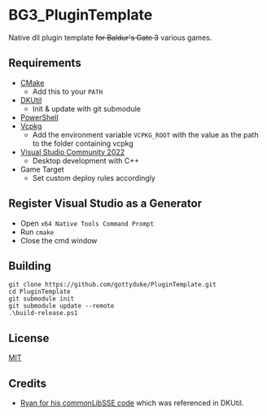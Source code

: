 # BG3_PluginTemplate
 Native dll plugin template ~~for Baldur's Gate 3~~ various games. 

## Requirements

- [CMake](https://cmake.org/)
  - Add this to your `PATH`
- [DKUtil](https://github.com/gottyduke/DKUtil)
  - Init & update with git submodule
- [PowerShell](https://github.com/PowerShell/PowerShell/releases/latest)
- [Vcpkg](https://github.com/microsoft/vcpkg)
  - Add the environment variable `VCPKG_ROOT` with the value as the path to the folder containing vcpkg
- [Visual Studio Community 2022](https://visualstudio.microsoft.com/)
  - Desktop development with C++
- Game Target
  - Set custom deploy rules accordingly
  
## Register Visual Studio as a Generator

- Open `x64 Native Tools Command Prompt`
- Run `cmake`
- Close the cmd window

## Building

```
git clone https://github.com/gottyduke/PluginTemplate.git
cd PluginTemplate
git submodule init
git submodule update --remote
.\build-release.ps1
```

## License

[MIT](LICENSE)

## Credits

- [Ryan for his commonLibSSE code](https://github.com/Ryan-rsm-McKenzie/CommonLibSSE) which was referenced in DKUtil.
